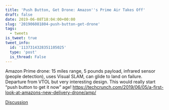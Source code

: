 ```yaml
---
title: 'Push Button, Get Drone: Amazon''s Prime Air Takes Off'
draft: false
date: 2019-06-08T18:04:00+00:00
slug: '201906081804-push-button-get-drone'
tags:
  - tweets
is_tweet: true
tweet_info:
  id: '1137314328351105025'
  type: 'post'
  is_thread: False
---
```




Amazon Prime drone: 15 miles range, 5 pounds payload, infrared sensor (people detection), uses Visual SLAM, can glide to land on failure. Departure from VTOL but very interesting design. This would really start “push button to get it now” age! <https://techcrunch.com/2019/06/05/a-first-look-at-amazons-new-delivery-drone/amp/>

[Discussion](https://x.com/sytelus/status/1137314328351105025)
